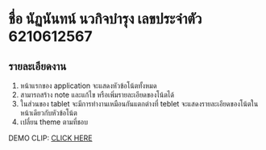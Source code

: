 # ชื่อ นัฏนันทน์ นวกิจบำรุง เลขประจำตัว 6210612567
## รายละเอียดงาน
1. หน้าแรกของ application จะแสดงหัวข้อโน้ตทั้งหมด
2. สามารถสร้าง note และแก้ไข หรือเพิ่มรายละเอียดของโน้ตได้
3. ในส่วนของ tablet จะมีการทำงานเหมือนกันแตกต่างที่ teblet จะแสดงรายละเอียดของโน้ตในหน้าเดียวกับหัวข้อโน้ต
4. เปลี่ยน theme ตามที่ชอบ

DEMO CLIP: [CLICK HERE](https://youtu.be/sVHyv5hPJcI)

